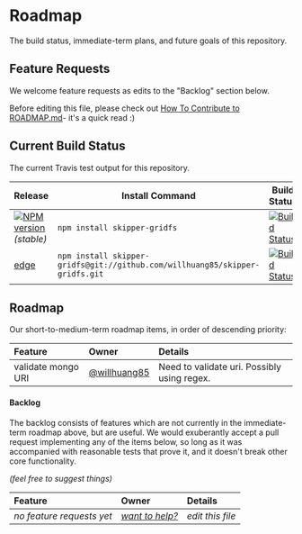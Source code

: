 # Roadmap

The build status, immediate-term plans, and future goals of this repository.

## Feature Requests

We welcome feature requests as edits to the "Backlog" section below.

Before editing this file, please check out [How To Contribute to ROADMAP.md](https://gist.github.com/mikermcneil/bdad2108f3d9a9a5c5ed)- it's a quick read :)


## Current Build Status

The current Travis test output for this repository.

| Release                                                                                                                 | Install Command                                                | Build Status
|------------------------------------------------------------------------------------------------------------------------ | -------------------------------------------------------------- | -----------------
| [![NPM version](https://badge.fury.io/js/skipper-gridfs.png)](https://github.com/willhuang85/skipper-gridfs/tree/stable) _(stable)_  | `npm install skipper-gridfs`                                          | [![Build Status](https://travis-ci.org/willhuang85/skipper-gridfs.png?branch=stable)](https://travis-ci.org/willhuang85/skipper-gridfs) |
| [edge](https://github.com/willhuang85/skipper-gridfs/tree/master)                                                              | `npm install skipper-gridfs@git://github.com/willhuang85/skipper-gridfs.git` | [![Build Status](https://travis-ci.org/willhuang85/skipper-gridfs.png?branch=master)](https://travis-ci.org/willhuang85/skipper-gridfs) |


## Roadmap

Our short-to-medium-term roadmap items, in order of descending priority:

 Feature                                                  | Owner                                                                            | Details
 :------------------------------------------------------- | :------------------------------------------------------------------------------- | :------
  validate mongo URI                  | [@willhuang85](https://github.com/willhuang85)                                   | Need to validate uri. Possibly using regex.


#### Backlog

The backlog consists of features which are not currently in the immediate-term roadmap above, but are useful.  We would exuberantly accept a pull request implementing any of the items below, so long as it was accompanied with reasonable tests that prove it, and it doesn't break other core functionality.

_(feel free to suggest things)_

 Feature                                         | Owner                                                                            | Details
 :---------------------------------------------- | :------------------------------------------------------------------------------- | :------
 _no feature requests yet_  | [_want to help?_](https://github.com/balderdashy/skipper/edit/master/ROADMAP.md) | _edit this file_

